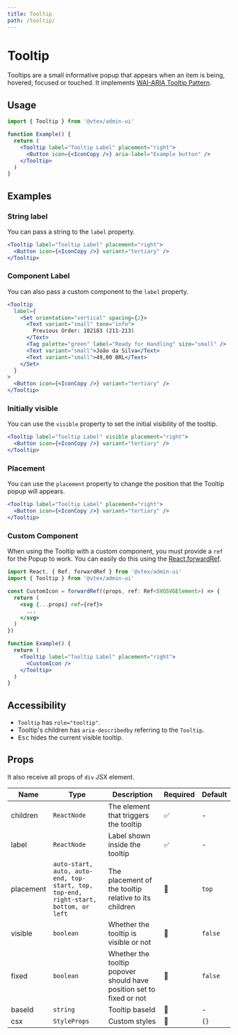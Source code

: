```yaml
---
title: Tooltip
path: /tooltip/
---
```


# Tooltip

Tooltips are a small informative popup that appears when an item is being, hovered, focused or touched. It implements [WAI-ARIA Tooltip Pattern](https://www.w3.org/TR/wai-aria-practices/#tooltip).

## Usage

```jsx isStatic
import { Tooltip } from '@vtex/admin-ui'

function Example() {
  return (
    <Tooltip label="Tooltip Label" placement="right">
      <Button icon={<IconCopy />} aria-label="Example button" />
    </Tooltip>
  )
}
```

## Examples

### String label

You can pass a string to the `label` property.

```jsx
<Tooltip label="Tooltip Label" placement="right">
  <Button icon={<IconCopy />} variant="tertiary" />
</Tooltip>
```

### Component Label

You can also pass a custom component to the `label` property.

```jsx
<Tooltip
  label={
    <Set orientation="vertical" spacing={2}>
      <Text variant="small" tone="info">
        Previous Order: 102183 (211-213)
      </Text>
      <Tag palette="green" label="Ready for Handling" size="small" />
      <Text variant="small">João da Silva</Text>
      <Text variant="small">49,00 BRL</Text>
    </Set>
  }
>
  <Button icon={<IconCopy />} variant="tertiary" />
</Tooltip>
```

### Initially visible

You can use the `visible` property to set the initial visibility of the tooltip.

```jsx
<Tooltip label="Tooltip Label" visible placement="right">
  <Button icon={<IconCopy />} variant="tertiary" />
</Tooltip>
```

### Placement

You can use the `placement` property to change the position that the Tooltip popup will appears.

```jsx
<Tooltip label="Tooltip Label" placement="right">
  <Button icon={<IconCopy />} variant="tertiary" />
</Tooltip>
```

### Custom Component

When using the Tooltip with a custom component, you must provide a `ref` for the Popup to work. You can easily do this using the [React.forwardRef](https://reactjs.org/docs/forwarding-refs.html).

```jsx isStatic
import React, { Ref, forwardRef } from '@vtex/admin-ui'
import { Tooltip } from '@vtex/admin-ui'

const CustomIcon = forwardRef((props, ref: Ref<SVGSVGElement>) => {
  return (
    <svg {...props} ref={ref}>
      ...
    </svg>
  )
})

function Example() {
  return (
    <Tooltip label="Tooltip Label" placement="right">
      <CustomIcon />
    </Tooltip>
  )
}
```

## Accessibility

- `Tooltip` has `role="tooltip"`.
- Tooltip's children has `aria-describedby` referring to the `Tooltip`.
- <kbd>Esc</kbd> hides the current visible tooltip.

## Props

It also receive all props of `div` JSX element.

| Name      | Type                                                                                | Description                                                          | Required | Default |
| --------- | ----------------------------------------------------------------------------------- | -------------------------------------------------------------------- | -------- | ------- |
| children  | `ReactNode`                                                                         | The element that triggers the tooltip                                | ✅       | -       |
| label     | `ReactNode`                                                                         | Label shown inside the tooltip                                       | ✅       | -       |
| placement | `auto-start, auto, auto-end, top-start, top, top-end, right-start, bottom, or left` | The placement of the tooltip relative to its children                | 🚫       | `top`   |
| visible   | `boolean`                                                                           | Whether the tooltip is visible or not                                | 🚫       | `false` |
| fixed     | `boolean`                                                                           | Whether the tooltip popover should have position set to fixed or not | 🚫       | `false` |
| baseId    | `string`                                                                            | Tooltip baseId                                                       | 🚫       | -       |
| csx       | `StyleProps`                                                                        | Custom styles                                                        | 🚫       | `{}`    |
